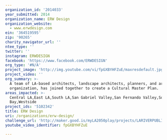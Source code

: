```yaml
---
organization_id: '2014033'
year_submitted: 2014
organization_name: ERW Design
organization_website:
  - www.erwdesign.com
ein: '364519595'
zip: '90265'
charity_navigator_url: ''
ntee_type: ''
twitter: ''
instagram: ERWDESIGN
facebook: 'https://www.facebook.com/ERWDESIGN'
org_type: '#N/A'
project_image: 'http://img.youtube.com/vi/fpGXBYHFZuE/maxresdefault.jpg'
project_video: ''
org_summary: >-
  A team of LA-based architects, landscape architects, planners, and art
  organization, has joined together to create a Cultural Master Plan.
areas_impacted: >-
  Central LA,East LA,South LA,San Gabriel Valley,San Fernando Valley,South
  Bay,Westside
project_ids: '5102342'
title: ERW Design
uri: /organizations/erw-design/
challenge_url: 'http://maker.good.is/myLA2050play/projects/LARIVERPUBLICART.html'
youtube_video_identifier: fpGXBYHFZuE

---
```

